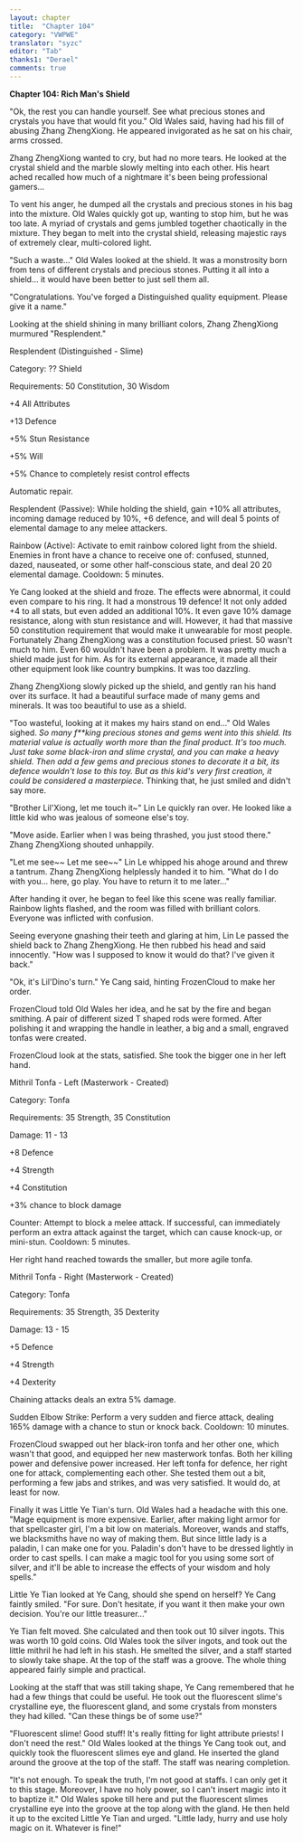 ```yaml
---
layout: chapter
title:  "Chapter 104"
category: "VWPWE"
translator: "syzc"
editor: "Tab"
thanks1: "Derael"
comments: true
---
```


**Chapter 104: Rich Man's Shield**
 
"Ok, the rest you can handle yourself. See what precious stones and crystals you have that would fit you." Old Wales said, having had his fill of abusing Zhang ZhengXiong. He appeared invigorated as he sat on his chair, arms crossed.
 
Zhang ZhengXiong wanted to cry, but had no more tears. He looked at the crystal shield and the marble slowly melting into each other. His heart ached recalled how much of a nightmare it's been being professional gamers...
 
To vent his anger, he dumped all the crystals and precious stones in his bag into the mixture. Old Wales quickly got up, wanting to stop him, but he was too late. A myriad of crystals and gems jumbled together chaotically in the mixture. They began to melt into the crystal shield, releasing majestic rays of extremely clear, multi-colored light. 
 
"Such a waste..." Old Wales looked at the shield. It was a monstrosity born from tens of different crystals and precious stones. Putting it all into a shield... it would have been better to just sell them all.
 
"Congratulations. You've forged a Distinguished quality equipment. Please give it a name."
 
Looking at the shield shining in many brilliant colors, Zhang ZhengXiong murmured "Resplendent."
 
Resplendent (Distinguished  - Slime)
 
Category: ?? Shield
 
Requirements: 50 Constitution, 30 Wisdom
 
+4 All Attributes
 
+13 Defence
 
+5% Stun Resistance
 
+5% Will
 
+5% Chance to completely resist control effects
 
Automatic repair.
 
Resplendent (Passive): While holding the shield, gain +10% all attributes, incoming damage reduced by 10%, +6 defence, and will deal 5 points of elemental damage to any melee attackers.
 
Rainbow (Active): Activate to emit rainbow colored light from the shield. Enemies in front have a chance to receive one of: confused, stunned, dazed, nauseated, or some other half-conscious state, and deal 20 20 elemental damage. Cooldown: 5 minutes.
 
Ye Cang looked at the shield and froze. The effects were abnormal, it could even compare to his ring. It had a monstrous 19 defence! It not only added +4 to all stats, but even added an additional 10%. It even gave 10% damage resistance, along with stun resistance and will. However, it had that massive 50 constitution requirement that would make it unwearable for most people. Fortunately Zhang ZhengXiong was a constitution focused priest. 50 wasn't much to him. Even 60 wouldn't have been a problem. It was pretty much a shield made just for him. As for its external appearance, it made all their other equipment look like country bumpkins. It was too dazzling.
 
Zhang ZhengXiong slowly picked up the shield, and gently ran his hand over its surface. It had a beautiful surface made of many gems and minerals. It was too beautiful to use as a shield.
 
"Too wasteful, looking at it makes my hairs stand on end..." Old Wales sighed. *So many f\*\*king precious stones and gems went into this shield. Its material value is actually worth more than the final product. It's too much. Just take some black-iron and slime crystal, and you can make a heavy shield. Then add a few gems and precious stones to decorate it a bit, its defence wouldn't lose to this toy. But as this kid's very first creation, it could be considered a masterpiece.* Thinking that, he just smiled and didn't say more.
 
"Brother Lil'Xiong, let me touch it~" Lin Le quickly ran over. He looked like a little kid who was jealous of someone else's toy. 
 
"Move aside. Earlier when I was being thrashed, you just stood there." Zhang ZhengXiong shouted unhappily.
 
"Let me see~~ Let me see~~" Lin Le whipped his ahoge around and threw a tantrum. Zhang ZhengXiong helplessly handed it to him. "What do I do with you... here, go play. You have to return it to me later..."
 
After handing it over, he began to feel like this scene was really familiar. Rainbow lights flashed, and the room was filled with brilliant colors. Everyone was inflicted with confusion.
 
Seeing everyone gnashing their teeth and glaring at him, Lin Le passed the shield back to Zhang ZhengXiong. He then rubbed his head and said innocently. "How was I supposed to know it would do that? I've given it back."
 
"Ok, it's Lil'Dino's turn." Ye Cang said, hinting FrozenCloud to make her order.
 
FrozenCloud told Old Wales her idea, and he sat by the fire and began smithing. A pair of different sized T shaped rods were formed. After polishing it and wrapping the handle in leather, a big and a small, engraved tonfas were created.
 
FrozenCloud look at the stats, satisfied. She took the bigger one in her left hand.
 
Mithril Tonfa - Left (Masterwork - Created)
 
Category: Tonfa
 
Requirements: 35 Strength, 35 Constitution
 
Damage: 11 - 13
 
+8 Defence
 
+4 Strength
 
+4 Constitution
 
+3% chance to block damage
 
Counter: Attempt to block a melee attack. If successful, can immediately perform an extra attack against the target, which can cause knock-up, or mini-stun. Cooldown: 5 minutes.
 
Her right hand reached towards the smaller, but more agile tonfa.
 
Mithril Tonfa - Right (Masterwork - Created)
 
Category: Tonfa
 
Requirements: 35 Strength, 35 Dexterity
 
Damage: 13 - 15
 
+5 Defence
 
+4 Strength
 
+4 Dexterity
 
Chaining attacks deals an extra 5% damage.
 
Sudden Elbow Strike: Perform a very sudden and fierce attack, dealing 165% damage with a chance to stun or knock back. Cooldown: 10 minutes.
 
FrozenCloud swapped out her black-iron tonfa and her other one, which wasn't that good, and equipped her new masterwork tonfas. Both her killing power and defensive power increased. Her left tonfa for defence, her right one for attack, complementing each other. She tested them out a bit, performing a few jabs and strikes, and was very satisfied. It would do, at least for now. 
 
Finally it was Little Ye Tian's turn. Old Wales had a headache with this one. "Mage equipment is more expensive. Earlier, after making light armor for that spellcaster girl, I'm a bit low on materials. Moreover, wands and staffs, we blacksmiths have no way of making them. But since little lady is a paladin, I can make one for you. Paladin's don't have to be dressed lightly in order to cast spells. I can make a magic tool for you using some sort of silver, and it'll be able to increase the effects of your wisdom and holy spells."
 
Little Ye Tian looked at Ye Cang, should she spend on herself? Ye Cang faintly smiled. "For sure. Don't hesitate, if you want it then make your own decision. You're our little treasurer..."
 
Ye Tian felt moved. She calculated and then took out 10 silver ingots. This was worth 10 gold coins. Old Wales took the silver ingots, and took out the little mithril he had left in his stash. He smelted the silver, and a staff started to slowly take shape. At the top of the staff was a groove. The whole thing appeared fairly simple and practical.
 
Looking at the staff that was still taking shape, Ye Cang remembered that he had a few things that could be useful. He took out the fluorescent slime's crystalline eye, the fluorescent gland, and some crystals from monsters they had killed. "Can these things be of some use?"
 
"Fluorescent slime! Good stuff! It's really fitting for light attribute priests! I don't need the rest." Old Wales looked at the things Ye Cang took out, and quickly took the fluorescent slimes eye and gland. He inserted the gland around the groove at the top of the staff. The staff was nearing completion.
 
"It's not enough. To speak the truth, I'm not good at staffs. I can only get it to this stage. Moreover, I have no holy power, so I can't insert magic into it to baptize it." Old Wales spoke till here and put the fluorescent slimes crystalline eye into the groove at the top along with the gland. He then held it up to the excited Little Ye Tian and urged. "Little lady, hurry and use holy magic on it. Whatever is fine!"

